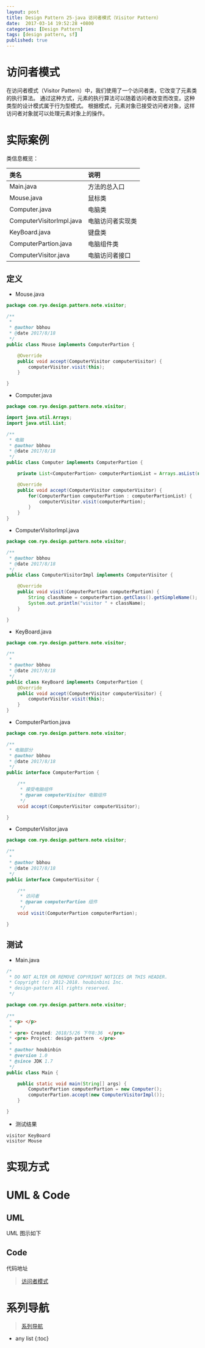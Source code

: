 ```yaml
---
layout: post
title: Design Pattern 25-java 访问者模式（Visitor Pattern）
date:  2017-03-14 19:52:28 +0800
categories: [Design Pattern]
tags: [design pattern, sf]
published: true
---
```


# 访问者模式

在访问者模式（Visitor Pattern）中，我们使用了一个访问者类，它改变了元素类的执行算法。
通过这种方式，元素的执行算法可以随着访问者改变而改变。这种类型的设计模式属于行为型模式。
根据模式，元素对象已接受访问者对象，这样访问者对象就可以处理元素对象上的操作。

# 实际案例

类信息概览：

| 类名 | 说明 |
|:----|:----|
| Main.java | 方法的总入口 |
| Mouse.java | 鼠标类 |
| Computer.java | 电脑类 |
| ComputerVisitorImpl.java | 电脑访问者实现类 |
| KeyBoard.java | 键盘类 |
| ComputerPartion.java | 电脑组件类 |
| ComputerVisitor.java | 电脑访问者接口 |

## 定义


- Mouse.java

```java
package com.ryo.design.pattern.note.visitor;

/**
 *
 * @author bbhou
 * @date 2017/8/18
 */
public class Mouse implements ComputerPartion {

    @Override
    public void accept(ComputerVisitor computerVisitor) {
        computerVisitor.visit(this);
    }

}

```


- Computer.java

```java
package com.ryo.design.pattern.note.visitor;

import java.util.Arrays;
import java.util.List;

/**
 * 电脑
 * @author bbhou
 * @date 2017/8/18
 */
public class Computer implements ComputerPartion {

    private List<ComputerPartion> computerPartionList = Arrays.asList(new KeyBoard(), new Mouse());

    @Override
    public void accept(ComputerVisitor computerVisitor) {
        for(ComputerPartion computerPartion : computerPartionList) {
            computerVisitor.visit(computerPartion);
        }
    }
}

```


- ComputerVisitorImpl.java

```java
package com.ryo.design.pattern.note.visitor;

/**
 * @author bbhou
 * @date 2017/8/18
 */
public class ComputerVisitorImpl implements ComputerVisitor {

    @Override
    public void visit(ComputerPartion computerPartion) {
        String className = computerPartion.getClass().getSimpleName();
        System.out.println("visitor " + className);
    }

}

```


- KeyBoard.java

```java
package com.ryo.design.pattern.note.visitor;

/**
 *
 * @author bbhou
 * @date 2017/8/18
 */
public class KeyBoard implements ComputerPartion {
    @Override
    public void accept(ComputerVisitor computerVisitor) {
        computerVisitor.visit(this);
    }
}

```


- ComputerPartion.java

```java
package com.ryo.design.pattern.note.visitor;

/**
 * 电脑部分
 * @author bbhou
 * @date 2017/8/18
 */
public interface ComputerPartion {

    /**
     * 接受电脑组件
     * @param computerVisitor 电脑组件
     */
    void accept(ComputerVisitor computerVisitor);

}

```


- ComputerVisitor.java

```java
package com.ryo.design.pattern.note.visitor;

/**
 *
 * @author bbhou
 * @date 2017/8/18
 */
public interface ComputerVisitor {

    /**
     * 访问者
     * @param computerPartion 组件
     */
    void visit(ComputerPartion computerPartion);

}

```


## 测试

- Main.java

```java
/*
 * DO NOT ALTER OR REMOVE COPYRIGHT NOTICES OR THIS HEADER.
 * Copyright (c) 2012-2018. houbinbini Inc.
 * design-pattern All rights reserved.
 */

package com.ryo.design.pattern.note.visitor;

/**
 * <p> </p>
 *
 * <pre> Created: 2018/5/26 下午8:36  </pre>
 * <pre> Project: design-pattern  </pre>
 *
 * @author houbinbin
 * @version 1.0
 * @since JDK 1.7
 */
public class Main {

    public static void main(String[] args) {
        ComputerPartion computerPartion = new Computer();
        computerPartion.accept(new ComputerVisitorImpl());
    }

}

```

- 测试结果

```
visitor KeyBoard
visitor Mouse
```

# 实现方式

# UML & Code

## UML

UML 图示如下

## Code

代码地址

> [访问者模式](https://github.com/houbb/design-pattern/tree/master/design-pattern-note/src/main/java/com/ryo/design/pattern/note/visitor)

# 系列导航

> [系列导航](https://blog.csdn.net/ryo1060732496/article/details/80214740)

* any list
{:toc}